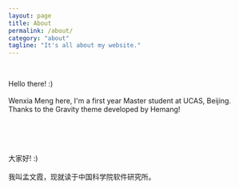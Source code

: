 ```yaml
---
layout: page
title: About
permalink: /about/
category: "about"
tagline: "It's all about my website."
---
```



<div class="intro"><br>
  <p>
 Hello there! :) <BR><br>
 Wenxia Meng here, I'm a first year Master student at UCAS, Beijing. <br>Thanks to the Gravity theme developed by Hemang! <br>
 </p>
</div>
<br><br>
<div class="intro"><br>
  <p>
 大家好! :) <BR><br>
 我叫孟文霞，现就读于中国科学院软件研究所。<br>
 </p>
</div>